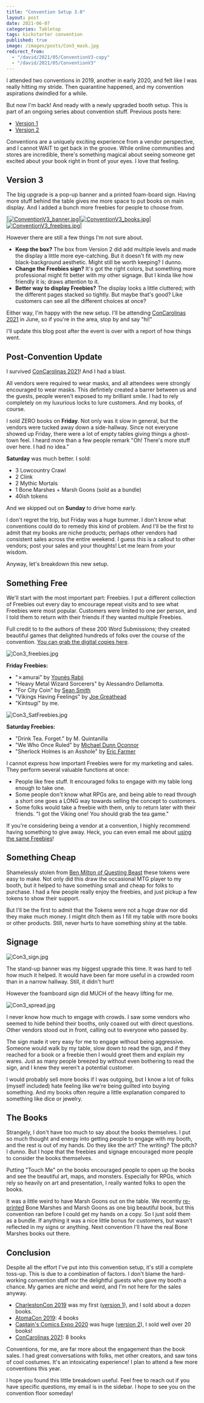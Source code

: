 ```yaml
---
title: "Convention Setup 3.0"
layout: post
date: 2021-06-07
categories: Tabletop
tags: kickstarter convention
published: true
image: /images/posts/Con3_mask.jpg
redirect_from:
  - "/david/2021/05/ConventionV3-copy"
  - "/david/2021/05/ConventionV3"
---
```


I attended two conventions in 2019, another in early 2020, and felt like I was really hitting my stride. Then quarantine happened, and my convention aspirations dwindled for a while.

But now I'm back! And ready with a newly upgraded booth setup. This is part of an ongoing series about convention stuff. Previous posts here:

 - [Version 1](/david/2019/10/convention-breakdown)
 - [Version 2](/david/2020/02/ConventionV2)

Conventions are a uniquely exciting experience from a vendor perspective, and I cannot WAIT to get back in the groove. While online communities and stores are incredible, there's something magical about seeing someone get excited about your book right in front of your eyes. I love that feeling.

## Version 3

The big upgrade is a pop-up banner and a printed foam-board sign. Having more stuff behind the table gives me more space to put books on main display. And I added a bunch more freebies for people to choose from.

|[![ConventionV3_banner.jpg](/images/posts/ConventionV3_banner.jpg)](/images/posts/ConventionV3_banner.jpg)|[![ConventionV3_books.jpg](/images/posts/ConventionV3_books.jpg)](/images/posts/ConventionV3_books.jpg)|[![ConventionV3_freebies.jpg](/images/posts/ConventionV3_freebies.jpg)](/images/posts/ConventionV3_freebies.jpg)|

However there are still a few things I'm not sure about.

 - **Keep the box?** The box from Version 2 did add multiple levels and made the display a little more eye-catching. But it doesn't fit with my new black-background aesthetic. Might still be worth keeping? I dunno.
 - **Change the Freebies sign?** It's got the right colors, but something more professional might fit better with my other signage. But I kinda like how friendly it is; draws attention to it.
 - **Better way to display Freebies?** The display looks a little cluttered; with the different pages stacked so tightly. But maybe that's good? Like customers can see all the different choices at once?

Either way, I'm happy with the new setup. I'll be attending [ConCarolinas 2021](https://concarolinas.org/) in June, so if you're in the area, stop by and say "hi!"

I'll update this blog post after the event is over with a report of how things went.

## Post-Convention Update

I survived [ConCarolinas 2021](https://concarolinas.org/)! And I had a blast. 

All vendors were required to wear masks, and all attendees were strongly encouraged to wear masks. This defintiely created a barrer between us and the guests, people weren't exposed to my brilliant smile. I had to rely completely on my luxurious locks to lure customers. And my books, of course.

I sold ZERO books on **Friday**. Not only was it slow in general, but the vendors were tucked away down a side-hallway. Since not everyone showed up Friday, there were a lot of empty tables giving things a ghost-town feel. I heard more than a few people remark "Oh! There's more stuff over here. I had no idea."

**Saturday** was much better. I sold:
 - 3 Lowcountry Crawl
 - 2 Clink
 - 2 Mythic Mortals
 - 1 Bone Marshes + Marsh Goons (sold as a bundle)
 - 40ish tokens

And we skipped out on **Sunday** to drive home early. 

I don't regret the trip, but Friday was a huge bummer. I don't know what conventions could do to remedy this kind of problem. And I'll be the first to admit that my books are niche products; perhaps other vendors had consistent sales across the entire weekend. I guess this is a callout to other vendors; post your sales and your thoughts! Let me learn from your wisdom.

Anyway, let's breakdown this new setup.
## Something Free

We'll start with the most important part: Freebies. I put a different collection of Freebies out every day to encourage repeat visits and to see what Freebies were most popular. Customers were limited to one per person, and I told them to return with their friends if they wanted multiple Freebies.

Full credit to to the authors of these 200 Word Submissions; they created beautiful games that delighted hundreds of folks over the course of the convention. [You can grab the digital copies here](https://www.technicalgrimoire.com/patreon).

![Con3_freebies.jpg](/images/posts/Con3_freebies.jpg)

**Friday Freebies:**

 - "✗amurai" by [Younès Rabii](https://twitter.com/Pyrofoux)
 - "Heavy Metal Wizard Sorcerers" by Alessandro Dellamotta.
 - "For City Coin" by [Sean Smith](http://www.bookseansmith.co.uk/)
 - "Vikings Having Feelings" by [Joe Greathead](https://twitter.com/joevgreathead)
 - "Kintsugi" by me.

![Con3_SatFreebies.jpg](/images/posts/Con3_SatFreebies.jpg)

 **Saturday Freebies:**

 - "Drink Tea. Forget." by M. Quintanilla
 - "We Who Once Ruled" by [Michael Dunn Oconnor](https://narrativedynamicspress.com/)
 - "Sherlock Holmes is an Asshole" by [Eric Farmer](https://www.drivethrurpg.com/browse/pub/11534/Dog-Powered-Vehicle)

I cannot express how important Freebies were for my marketing and sales. They perform several valuable functions at once:

 - People like free stuff. It encouraged folks to engage with my table long enough to take one.
 - Some people don't know what RPGs are, and being able to read through a short one goes a LONG way towards selling the concept to customers.
 - Some folks would take a freebie with them, only to return later with their friends. "I got the Viking one! You should grab the tea game."

If you're considering being a vendor at a convention, I highly recommend having something to give away. Heck, you can even email me about [using the same Freebies](https://www.technicalgrimoire.com/patreon)!

## Something Cheap

Shamelessly stolen from [Ben Milton of Questing Beast](https://www.youtube.com/watch?v=V236bemO4jc) these tokens were easy to make. Not only did this draw the occasional MTG player to my booth, but it helped to have something small and cheap for folks to purchase. I had a few people really enjoy the freebies, and just pickup a few tokens to show their support.

But I'll be the first to admit that the Tokens were not a huge draw nor did they make much money. I might ditch them as I fill my table with more books or other products. Still, never hurts to have something shiny at the table.

## Signage

![Con3_sign.jpg](/images/posts/Con3_sign.jpg)

The stand-up banner was my biggest upgrade this time. It was hard to tell how much it helped. It would have been far more useful in a crowded room than in a narrow hallway. Still, it didn't hurt!

However the foamboard sign did MUCH of the heavy lifting for me.

![Con3_spread.jpg](/images/posts/Con3_spread.jpg)

I never know how much to engage with crowds. I saw some vendors who seemed to hide behind their booths, only coaxed out with direct questions. Other vendors stood out in front, calling out to everyone who passed by.

The sign made it very easy for me to engage without being aggressive. Someone would walk by my table, slow down to read the sign, and if they reached for a book or a freebie then I would greet them and explain my wares. Just as many people breezed by without even bothering to read the sign, and I knew they weren't a potential customer.

I would probably sell more books if I was outgoing, but I know a lot of folks (myself included) hate feeling like we're being guilted into buying something. And my books often require a little explanation compared to something like dice or jewelry.

## The Books

Strangely, I don't have too much to say about the books themselves. I put so much thought and energy into getting people to engage with my booth, and the rest is out of my hands. Do they like the art? The writing? The pitch? I dunno. But I hope that the freebies and signage encouraged more people to consider the books themselves.

Putting "Touch Me" on the books encouraged people to open up the books and see the beautiful art, maps, and monsters. Especially for RPGs, which rely so heavily on art and presentation, I really wanted folks to open the books. 

It was a little weird to have Marsh Goons out on the table. We recently [re-printed](https://www.technicalgrimoire.com/david/2021/05/Restock) Bone Marshes and Marsh Goons as one big beautiful book, but this convention ran before I could get my hands on a copy. So I just sold them as a bundle. If anything it was a nice little bonus for customers, but wasn't reflected in my signs or anything. Next convention I'll have the real Bone Marshes books out there.

## Conclusion

Despite all the effort I've put into this convention setup, it's still a complete toss-up. This is due to a combination of factors. I don't blame the hard-working convention staff nor the delightful guests who gave my booth a chance. My games are niche and weird, and I'm not here for the sales anyway.

 - [CharlestonCon 2019](http://www.charlestoncon.com/) was my first ([version 1](/david/2019/10/convention-breakdown)), and I sold about a dozen books.
 - [AtomaCon 2019](http://atomacon.org/index.html): 4 books
 - [Captain's Comics Expo 2020](https://captainscomicexpo.com/) was huge ([version 2](/david/2020/02/ConventionV2)), I sold well over 20 books!
 - [ConCarolinas 2021](https://concarolinas.org/): 8 books

Conventions, for me, are far more about the engagement than the book sales. I had great conversations with folks, met other creators, and saw tons of cool costumes. It's an intoxicating experience! I plan to attend a few more conventions this year.

I hope you found this little breakdown useful. Feel free to reach out if you have specific questions, my email is in the sidebar. I hope to see you on the convention floor someday!